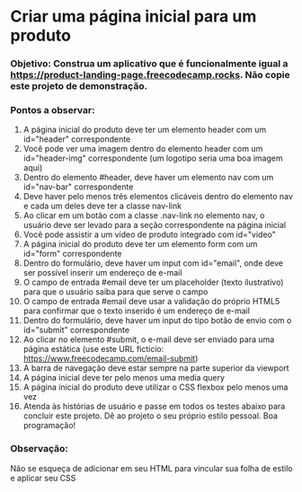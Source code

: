 # Criar uma página inicial para um produto
### Objetivo: Construa um aplicativo que é funcionalmente igual a https://product-landing-page.freecodecamp.rocks. Não copie este projeto de demonstração.

### Pontos a observar:
1. A página inicial do produto deve ter um elemento header com um id="header" correspondente
2. Você pode ver uma imagem dentro do elemento header com um id="header-img" correspondente (um logotipo seria uma boa imagem aqui)
3. Dentro do elemento #header, deve haver um elemento nav com um id="nav-bar" correspondente
4. Deve haver pelo menos três elementos clicáveis dentro do elemento nav e cada um deles deve ter a classe nav-link
5. Ao clicar em um botão com a classe .nav-link no elemento nav, o usuário deve ser levado para a seção correspondente na página inicial
6. Você pode assistir a um vídeo de produto integrado com id="video"
7. A página inicial do produto deve ter um elemento form com um id="form" correspondente
8. Dentro do formulário, deve haver um input com id="email", onde deve ser possível inserir um endereço de e-mail
9. O campo de entrada #email deve ter um placeholder (texto ilustrativo) para que o usuário saiba para que serve o campo
10. O campo de entrada #email deve usar a validação do próprio HTML5 para confirmar que o texto inserido é um endereço de e-mail
11. Dentro do formulário, deve haver um input do tipo botão de envio com o id="submit" correspondente
12. Ao clicar no elemento #submit, o e-mail deve ser enviado para uma página estática (use este URL fictício: https://www.freecodecamp.com/email-submit)
13. A barra de navegação deve estar sempre na parte superior da viewport
14. A página inicial deve ter pelo menos uma media query
15. A página inicial do produto deve utilizar o CSS flexbox pelo menos uma vez
16. Atenda às histórias de usuário e passe em todos os testes abaixo para concluir este projeto. Dê ao projeto o seu próprio estilo pessoal. Boa programação!

### Observação: 
Não se esqueça de adicionar <link rel="stylesheet" href="styles.css"> em seu HTML para vincular sua folha de estilo e aplicar seu CSS
 